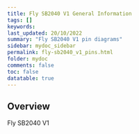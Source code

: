 ```yaml
---
title: Fly SB2040 V1 General Information
tags: []
keywords: 
last_updated: 20/10/2022
summary: "Fly SB2040 V1 pin diagrams"
sidebar: mydoc_sidebar
permalink: fly-sb2040_v1_pins.html
folder: mydoc
comments: false
toc: false
datatable: true
---
```

## Overview 
Fly SB2040 V1